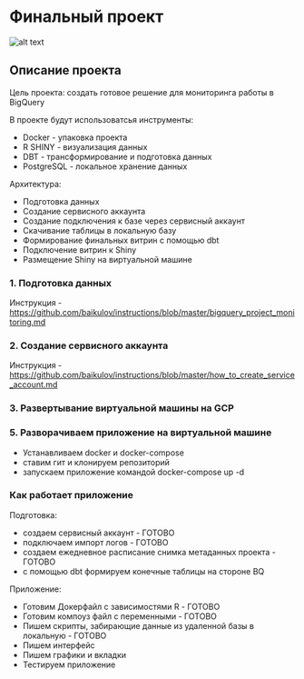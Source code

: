 # Финальный проект

<!-- картинка -->
![alt text](https://github.com/baikulov/snto-airflow-data/blob/master/images/flowchart.jpg)

## Описание проекта
Цель проекта: создать готовое решение для мониторинга работы в BigQuery

В проекте будут использоватсья инструменты:
- Docker - упаковка проекта
- R SHINY - визуализация данных
- DBT - трансформирование и подготовка данных
- PostgreSQL - локальное хранение данных

Архитектура:
- Подготовка данных
- Создание сервисного аккаунта
- Создание подключения к базе через сервисный аккаунт
- Скачивание таблицы в локальную базу
- Формирование финальных витрин с помощью dbt
- Подключение витрин к Shiny
- Размещение Shiny на виртуальной машине

### 1. Подготовка данных

Инструкция - https://github.com/baikulov/instructions/blob/master/bigquery_project_monitoring.md


### 2. Создание сервисного аккаунта

Инструкция - https://github.com/baikulov/instructions/blob/master/how_to_create_service_account.md


### 3. Развертывание виртуальной машины на GCP



### 5. Разворачиваем приложение на виртуальной машине
- Устанавливаем docker и docker-compose
- ставим гит и клонируем репозиторий
- запускаем приложение командой docker-compose up -d


### Как работает приложение

Подготовка:
- создаем сервисный аккаунт - ГОТОВО
- подключаем импорт логов - ГОТОВО
- создаем ежедневное расписание снимка метаданных проекта - ГОТОВО
- с помощью dbt формируем конечные таблицы на стороне BQ

Приложение:
- Готовим Докерфайл с зависимостями R - ГОТОВО
- Готовим компоуз файл с переменными - ГОТОВО
- Пишем скрипты, забирающие данные из удаленной базы в локальную - ГОТОВО
- Пишем интерфейс
- Пишем графики и вкладки
- Тестируем приложение